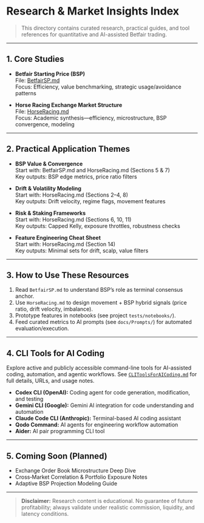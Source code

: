 # Research & Market Insights Index

>This directory contains curated research, practical guides, and tool references for quantitative and AI-assisted Betfair trading.

---

## 1. Core Studies

- **Betfair Starting Price (BSP)**  
  File: [BetfairSP.md](BetfairSP.md)  
  Focus: Efficiency, value benchmarking, strategic usage/avoidance patterns

- **Horse Racing Exchange Market Structure**  
  File: [HorseRacing.md](HorseRacing.md)  
  Focus: Academic synthesis—efficiency, microstructure, BSP convergence, modeling

---

## 2. Practical Application Themes

- **BSP Value & Convergence**  
  Start with: BetfairSP.md and HorseRacing.md (Sections 5 & 7)  
  Key outputs: BSP edge metrics, price ratio filters

- **Drift & Volatility Modeling**  
  Start with: HorseRacing.md (Sections 2–4, 8)  
  Key outputs: Drift velocity, regime flags, movement features

- **Risk & Staking Frameworks**  
  Start with: HorseRacing.md (Sections 6, 10, 11)  
  Key outputs: Capped Kelly, exposure throttles, robustness checks

- **Feature Engineering Cheat Sheet**  
  Start with: HorseRacing.md (Section 14)  
  Key outputs: Minimal sets for drift, scalp, value filters

---

## 3. How to Use These Resources

1. Read `BetfairSP.md` to understand BSP’s role as terminal consensus anchor.
2. Use `HorseRacing.md` to design movement + BSP hybrid signals (price ratio, drift velocity, imbalance).
3. Prototype features in notebooks (see project `tests/notebooks/`).
4. Feed curated metrics to AI prompts (see `docs/Prompts/`) for automated evaluation/execution.

---

## 4. CLI Tools for AI Coding

Explore active and publicly accessible command-line tools for AI-assisted coding, automation, and agentic workflows. See [`CLIToolsForAICoding.md`](CLIToolsForAICoding.md) for full details, URLs, and usage notes.

- **Codex CLI (OpenAI):** Coding agent for code generation, modification, and testing
- **Gemini CLI (Google):** Gemini AI integration for code understanding and automation
- **Claude Code CLI (Anthropic):** Terminal-based AI coding assistant
- **Qodo Command:** AI agents for engineering workflow automation
- **Aider:** AI pair programming CLI tool

---

## 5. Coming Soon (Planned)

- Exchange Order Book Microstructure Deep Dive
- Cross‑Market Correlation & Portfolio Exposure Notes
- Adaptive BSP Projection Modeling Guide

---

> **Disclaimer:** Research content is educational. No guarantee of future profitability; always validate under realistic commission, liquidity, and latency conditions.

